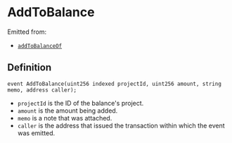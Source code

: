 # AddToBalance

Emitted from:

* [`addToBalanceOf`](/api/contracts/or-abstract/jbpayoutredemptionpaymentterminal/write/addtobalanceof.md)

## Definition

```
event AddToBalance(uint256 indexed projectId, uint256 amount, string memo, address caller);
```

* `projectId` is the ID of the balance's project.
* `amount` is the amount being added.
* `memo` is a note that was attached.
* `caller` is the address that issued the transaction within which the event was emitted.
